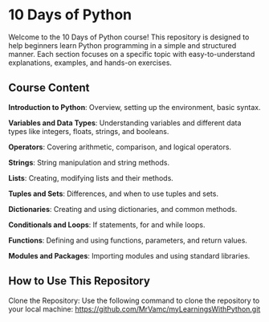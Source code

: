# 10 Days of Python
Welcome to the 10 Days of Python course! This repository is designed to help beginners learn Python programming in a simple and structured manner. Each section focuses on a specific topic with easy-to-understand explanations, examples, and hands-on exercises.

## Course Content
**Introduction to Python**: Overview, setting up the environment, basic syntax.

**Variables and Data Types**: Understanding variables and different data types like integers, floats, strings, and booleans.

**Operators**: Covering arithmetic, comparison, and logical operators.

**Strings**: String manipulation and string methods.

**Lists**: Creating, modifying lists and their methods.

**Tuples and Sets**: Differences, and when to use tuples and sets.

**Dictionaries**: Creating and using dictionaries, and common methods.

**Conditionals and Loops**: If statements, for and while loops.

**Functions**: Defining and using functions, parameters, and return values.

**Modules and Packages**: Importing modules and using standard libraries.

## How to Use This Repository
Clone the Repository: Use the following command to clone the repository to your local machine: https://github.com/MrVamc/myLearningsWithPython.git


